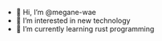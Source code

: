 - 👋 Hi, I’m @megane-wae
- 👀 I’m interested in new technology
- 🌱 I’m currently learning rust programming

<!---
megane-wae/megane-wae is a ✨ special ✨ repository because its `README.md` (this file) appears on your GitHub profile.
You can click the Preview link to take a look at your changes.
--->
